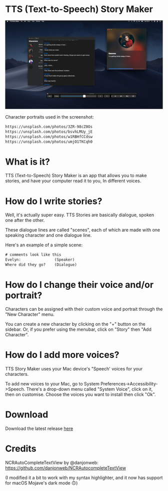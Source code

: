 # TTS (Text-to-Speech) Story Maker

![Screenshot](/Screenshots/photo.png)

Character portraits used in the screenshot:
```
https://unsplash.com/photos/3ZR-98cZ0Os
https://unsplash.com/photos/bsvhLMUy_jE
https://unsplash.com/photos/w1RBHfCCdsw
https://unsplash.com/photos/umjO1TKCqh0
```

# What is it?
TTS (Text-to-Speech) Story Maker is an app that allows you to make stories, and have your computer read it to you, In different voices.

# How do I write stories?
Well, it's actually super easy. TTS Stories are basically dialogue, spoken one after the other.

These dialogue lines are called "scenes", each of which are made with one speaking character and one dialogue line.

Here's an example of a simple scene:

```
# comments look like this
Evelyn:               (Speaker)
Where did they go?    (Dialogue)
```

# How do I change their voice and/or portrait?
Characters can be assigned with their custom voice and portrait through the "New Character" menu.

You can create a new character by clicking on the "+" button on the sidebar. Or, if you prefer using the menubar, click on "Story" then "Add Character".

# How do I add more voices?
TTS Story Maker uses your Mac device's "Speech' voices for your characters.

To add new voices to your Mac, go to System Preferences->Accessibility->Speech. There's a drop-down menu called "System Voice", click on it, then on customise. Choose the voices you want to install then click "Ok".

# Download
Download the latest release [here](https://github.com/MissEmlizB/TTS-Story-Maker/releases)

# Credits

NCRAutoCompleteTextView by @danjonweb:
https://github.com/danjonweb/NCRAutocompleteTextView

(I modified it a bit to work with my syntax highlighter, and it now has support for macOS Mojave's dark mode 🙃)

